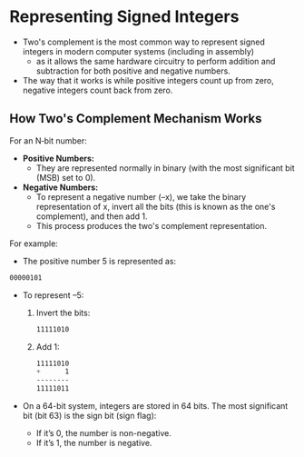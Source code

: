 # Representing Signed Integers

- Two's complement is the most common way to represent signed integers in modern computer systems (including in assembly)
  - as it allows the same hardware circuitry to perform addition and subtraction for both positive and negative numbers.
- The way that it works is while positive integers count up from zero, negative integers count back from zero.

## How Two's Complement Mechanism Works

For an N‑bit number:

- **Positive Numbers:**
  - They are represented normally in binary (with the most significant bit (MSB) set to 0).
- **Negative Numbers:**
  - To represent a negative number (–x),  we take the binary representation of x, invert all the bits (this is known as the one's complement), and then add 1. 
  - This process produces the two's complement representation.

For example:

- The positive number 5 is represented as:

```css
00000101
```

- To represent –5:

  1. Invert the bits:

     ```css
     11111010
     ```

  2. Add 1:

     ```css
     11111010
     +      1
     --------
     11111011
     ```

- On a 64-bit system, integers are stored in 64 bits. The most significant bit (bit 63) is the sign bit (sign flag):

  - If it’s 0, the number is non-negative.
  - If it’s 1, the number is negative.